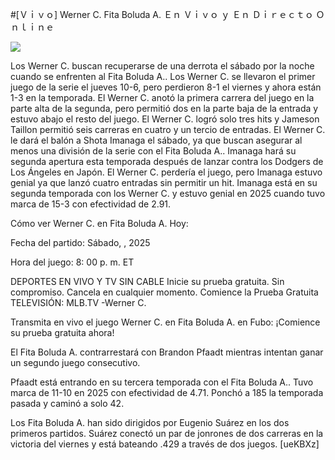 #[Ｖｉｖｏ] Werner C. Fita Boluda A. Ｅｎ Ｖｉｖｏ ｙ Ｅｎ Ｄｉｒｅｃｔｏ Ｏｎｌｉｎｅ  
  
  
[![](https://i.imgur.com/qSNzIqt.png)](https://movie.rssnews.media/MAMwzgO.php)  
  
Los Werner C. buscan recuperarse de una derrota el sábado por la noche cuando se enfrenten al Fita Boluda A.. Los Werner C. se llevaron el primer juego de la serie el jueves 10-6, pero perdieron 8-1 el viernes y ahora están 1-3 en la temporada. El Werner C. anotó la primera carrera del juego en la parte alta de la segunda, pero permitió dos en la parte baja de la entrada y estuvo abajo el resto del juego. El Werner C. logró solo tres hits y Jameson Taillon permitió seis carreras en cuatro y un tercio de entradas. El Werner C. le dará el balón a Shota Imanaga el sábado, ya que buscan asegurar al menos una división de la serie con el Fita Boluda A.. Imanaga hará su segunda apertura esta temporada después de lanzar contra los Dodgers de Los Ángeles en Japón. El Werner C. perdería el juego, pero Imanaga estuvo genial ya que lanzó cuatro entradas sin permitir un hit. Imanaga está en su segunda temporada con los Werner C. y estuvo genial en 2025 cuando tuvo marca de 15-3 con efectividad de 2.91.

Cómo ver Werner C. en Fita Boluda A. Hoy:

Fecha del partido: Sábado, , 2025

Hora del juego: 8: 00 p. m. ET

DEPORTES EN VIVO Y TV SIN CABLE
Inicie su prueba gratuita. Sin compromiso. Cancela en cualquier momento.
Comience la Prueba Gratuita
TELEVISIÓN: MLB.TV -Werner C.

Transmita en vivo el juego Werner C. en Fita Boluda A. en Fubo: ¡Comience su prueba gratuita ahora! 

El Fita Boluda A. contrarrestará con Brandon Pfaadt mientras intentan ganar un segundo juego consecutivo.

Pfaadt está entrando en su tercera temporada con el Fita Boluda A.. Tuvo marca de 11-10 en 2025 con efectividad de 4.71. Ponchó a 185 la temporada pasada y caminó a solo 42.

Los Fita Boluda A. han sido dirigidos por Eugenio Suárez en los dos primeros partidos. Suárez conectó un par de jonrones de dos carreras en la victoria del viernes y está bateando .429 a través de dos juegos. [ueKBXz]